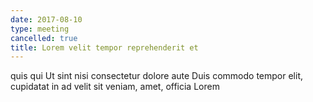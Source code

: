 ```yaml
---
date: 2017-08-10
type: meeting
cancelled: true
title: Lorem velit tempor reprehenderit et
---
```

quis qui Ut sint nisi consectetur dolore aute Duis commodo tempor elit, cupidatat in ad velit sit veniam, amet, officia Lorem
